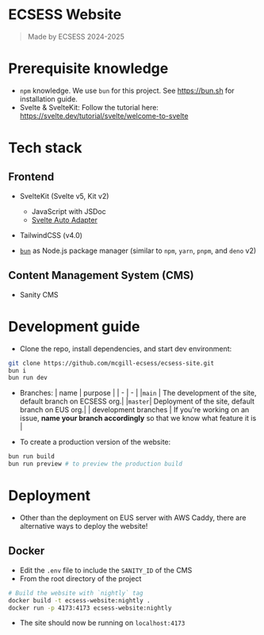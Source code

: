 # ECSESS Website

> Made by ECSESS 2024-2025

# Prerequisite knowledge

- `npm` knowledge. We use `bun` for this project. See https://bun.sh for installation guide.
- Svelte & SvelteKit: Follow the tutorial here: https://svelte.dev/tutorial/svelte/welcome-to-svelte

# Tech stack

## Frontend

- SvelteKit (Svelte v5, Kit v2)
  - JavaScript with JSDoc
  - [Svelte Auto Adapter](https://svelte.dev/docs/kit/adapters)
- TailwindCSS (v4.0)

- [`bun`](https://bun.sh) as Node.js package manager (similar to `npm`, `yarn`, `pnpm`, and `deno` v2)

## Content Management System (CMS)

- Sanity CMS

# Development guide

- Clone the repo, install dependencies, and start dev environment:

```bash
git clone https://github.com/mcgill-ecsess/ecsess-site.git
bun i
bun run dev
```

- Branches:
  | name | purpose |
  | - | - |
  |`main` | The development of the site, default branch on ECSESS org.|
  |`master`| Deployment of the site, default branch on EUS org.|
  | development branches | If you're working on an issue, **name your branch accordingly** so that we know what feature it is |

- To create a production version of the website:

```bash
bun run build
bun run preview # to preview the production build
```

# Deployment
- Other than the deployment on EUS server with AWS Caddy, there are alternative ways to deploy the website!
## Docker
- Edit the `.env` file to include the `SANITY_ID` of the CMS
- From the root directory of the project
```sh
# Build the website with `nightly` tag
docker build -t ecsess-website:nightly .
docker run -p 4173:4173 ecsess-website:nightly
```
- The site should now be running on `localhost:4173`

